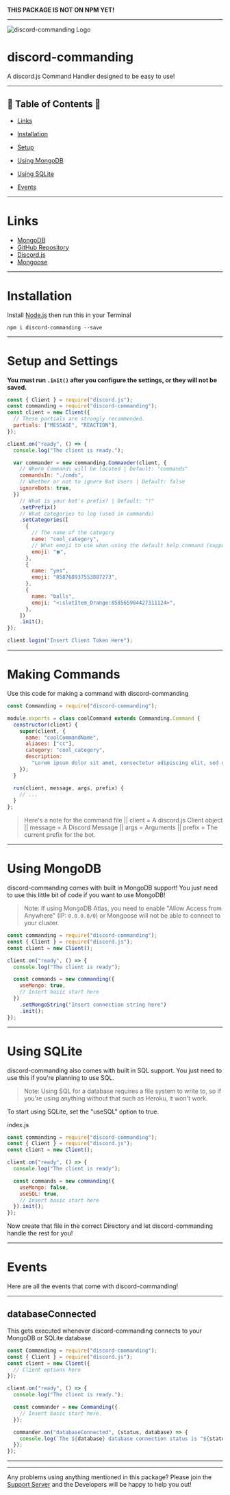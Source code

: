 **THIS PACKAGE IS NOT ON NPM YET!**

---

![discord-commanding Logo](https://cdn.discordapp.com/attachments/875773801772757063/876160934916292638/663f25ebc63c4a2d6bf1596083bd20b6.png)

# discord-commanding

A discord.js Command Handler designed to be easy to use!

---

## 📖 Table of Contents 📖

- [Links](#links)

- [Installation](#installation)

- [Setup](#setup)

- [Using MongoDB](#using-mongodb)

- [Using SQLite](#using-sqlite)

- [Events](#events)

---

# Links

- [MongoDB](https://www.mongodb.com/)
- [GitHub Repository](https://github.com/Yoshiboi18303/Discord-Commanding)
- [Discord.js](https://discord.js.org/#/)
- [Mongoose](https://mongoosejs.com/)

---

# Installation

Install [Node.js](https://nodejs.org/en/) then run this in your Terminal

`npm i discord-commanding --save`

---

# Setup and Settings

**You must run `.init()` after you configure the settings, or they will not be saved.**

```javascript
const { Client } = require("discord.js");
const commanding = require("discord-commanding");
const client = new Client({
  // These partials are strongly recommended.
  partials: ["MESSAGE", "REACTION"],
});

client.on("ready", () => {
  console.log("The client is ready.");

  var commander = new commanding.Commander(client, {
    // Where Commands will be located | Default: "commands"
    commandsIn: "./cmds",
    // Whether or not to ignore Bot Users | Default: false
    ignoreBots: true,
  })
    // What is your bot's prefix? | Default: "!"
    .setPrefix()
    // What categories to log (used in commands)
    .setCategories([
      {
        // The name of the category
        name: "cool_category",
        // What emoji to use when using the default help command (supports a Default Discord Emoji, (these next two depend on whether your bot is in the server the emojis are located) an Emoji ID, and a Emoji String)
        emoji: "🍀",
      },
      {
        name: "yes",
        emoji: "858768937553887273",
      },
      {
        name: "balls",
        emoji: "<:slotItem_Orange:858565984427311124>",
      },
    ])
    .init();
});

client.login("Insert Client Token Here");
```

---

# Making Commands

Use this code for making a command with discord-commanding

```javascript
const Commanding = require("discord-commanding");

module.exports = class coolCommand extends Commanding.Command {
  constructor(client) {
    super(client, {
      name: "coolCommandName",
      aliases: ["cc"],
      category: "cool_category",
      description:
        "Lorem ipsum dolor sit amet, consectetur adipiscing elit, sed do eiusmod tempor incididunt ut labore et dolore magna aliqua.",
    });
  }

  run(client, message, args, prefix) {
    // ...
  }
};
```

> Here's a note for the command file || client = A discord.js Client object || message = A Discord Message || args = Arguments || prefix = The current prefix for the bot.

---

# Using MongoDB

discord-commanding comes with built in MongoDB support! You just need to use this little bit of code if you want to use MongoDB!

> Note: If using MongoDB Atlas, you need to enable "Allow Access from Anywhere" (IP: `0.0.0.0/0`) or Mongoose will not be able to connect to your cluster.

```javascript
const commanding = require("discord-commanding");
const { Client } = require("discord.js");
const client = new Client();

client.on("ready", () => {
  console.log("The client is ready");

  const commands = new commanding({
    useMongo: true,
    // Insert basic start here
  })
    .setMongoString("Insert connection string here")
    .init();
});
```

---

# Using SQLite

discord-commanding also comes with built in SQL support. You just need to use this if you're planning to use SQL.

> Note: Using SQL for a database requires a file system to write to, so if you're using anything without that such as Heroku, it won't work.

To start using SQLite, set the "useSQL" option to true.

index.js

```javascript
const commanding = require("discord-commanding");
const { Client } = require("discord.js");
const client = new Client();

client.on("ready", () => {
  console.log("The client is ready");

  const commands = new commanding({
    useMongo: false,
    useSQL: true,
    // Insert basic start here
  }).init();
});
```

Now create that file in the correct Directory and let discord-commanding handle the rest for you!

---

# Events

Here are all the events that come with discord-commanding!

---

## databaseConnected

This gets executed whenever discord-commanding connects to your MongoDB or SQLite database

```javascript
const Commanding = require("discord-commanding");
const { Client } = require("discord.js");
const client = new Client({
  // Client options here
});

client.on("ready", () => {
  console.log("The client is ready.");

  const commander = new Commanding({
    // Insert basic start here.
  });

  commander.on("databaseConnected", (status, database) => {
    console.log(`The ${database} database connection status is "${status}"`);
  });
});
```

---

---

Any problems using anything mentioned in this package? Please join the [Support Server](https://discord.gg/UAVx2bPMp2) and the Developers will be happy to help you out!
